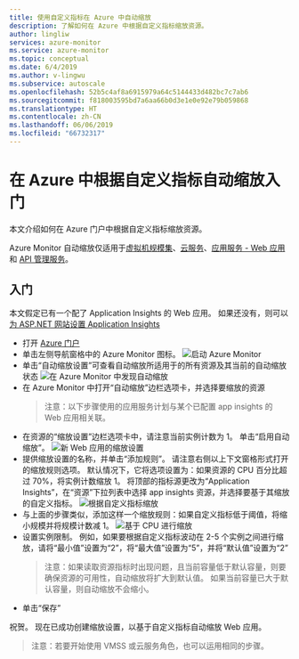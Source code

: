 ```yaml
---
title: 使用自定义指标在 Azure 中自动缩放
description: 了解如何在 Azure 中根据自定义指标缩放资源。
author: lingliw
services: azure-monitor
ms.service: azure-monitor
ms.topic: conceptual
ms.date: 6/4/2019
ms.author: v-lingwu
ms.subservice: autoscale
ms.openlocfilehash: 52b5c4af8a6915979a64c5144433d482bc7c7ab6
ms.sourcegitcommit: f818003595bd7a6aa66b0d3e1e0e92e79b059868
ms.translationtype: HT
ms.contentlocale: zh-CN
ms.lasthandoff: 06/06/2019
ms.locfileid: "66732317"
---
```

# <a name="get-started-with-auto-scale-by-custom-metric-in-azure"></a>在 Azure 中根据自定义指标自动缩放入门
本文介绍如何在 Azure 门户中根据自定义指标缩放资源。

Azure Monitor 自动缩放仅适用于[虚拟机规模集](/virtual-machine-scale-sets/)、[云服务](/cloud-services/)、[应用服务 - Web 应用](/app-service/)和 [API 管理服务](/api-management/api-management-key-concepts)。

## <a name="lets-get-started"></a>入门
本文假定已有一个配了 Application Insights 的 Web 应用。 如果还没有，则可以[为 ASP.NET 网站设置 Application Insights][1]

- 打开 [Azure 门户][2]
- 单击左侧导航窗格中的 Azure Monitor 图标。
  ![启动 Azure Monitor][3]
- 单击“自动缩放设置”可查看自动缩放所适用于的所有资源及其当前的自动缩放状态 ![在 Azure Monitor 中发现自动缩放][4]
- 在 Azure Monitor 中打开“自动缩放”边栏选项卡，并选择要缩放的资源
  > 注意：以下步骤使用的应用服务计划与某个已配置 app insights 的 Web 应用相关联。
- 在资源的“缩放设置”边栏选项卡中，请注意当前实例计数为 1。 单击“启用自动缩放”。
  ![新 Web 应用的缩放设置][5]
- 提供缩放设置的名称，并单击“添加规则”。 请注意右侧以上下文窗格形式打开的缩放规则选项。 默认情况下，它将选项设置为：如果资源的 CPU 百分比超过 70%，将实例计数缩放 1。 将顶部的指标源更改为“Application Insights”，在“资源”下拉列表中选择 app insights 资源，并选择要基于其缩放的自定义指标。
  ![根据自定义指标缩放][6]
- 与上面的步骤类似，添加这样一个缩放规则：如果自定义指标低于阈值，将缩小规模并将规模计数减 1。
  ![基于 CPU 进行缩放][7]
- 设置实例限制。 例如，如果要根据自定义指标波动在 2-5 个实例之间进行缩放，请将“最小值”设置为“2”，将“最大值”设置为“5”，并将“默认值”设置为“2”
  > 注意：如果读取资源指标时出现问题，且当前容量低于默认容量，则要确保资源的可用性，自动缩放将扩大到默认值。 如果当前容量已大于默认容量，则自动缩放不会缩小。
- 单击“保存”

祝贺。 现在已成功创建缩放设置，以基于自定义指标自动缩放 Web 应用。

> 注意：若要开始使用 VMSS 或云服务角色，也可以运用相同的步骤。

<!--Reference-->
[1]: https://docs.microsoft.com/azure/application-insights/app-insights-asp-net
[2]: https://portal.azure.cn
[3]: ./media/autoscale-custom-metric/azure-monitor-launch.png
[4]: ./media/autoscale-custom-metric/discover-autoscale-azure-monitor.png
[5]: ./media/autoscale-custom-metric/scale-setting-new-web-app.png
[6]: ./media/autoscale-custom-metric/scale-by-custom-metric.png
[7]: ./media/autoscale-custom-metric/autoscale-setting-custom-metrics-ai.png





